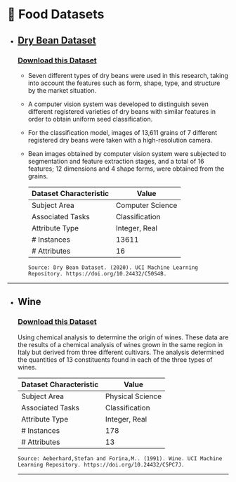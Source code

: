 # 🥑 Food Datasets

* ## [Dry Bean Dataset](https://archive.ics.uci.edu/dataset/602/dry+bean+dataset)
  ### [Download this Dataset](https://archive.ics.uci.edu/static/public/602/dry+bean+dataset.zip)
  
  - Seven different types of dry beans were used in this research, taking into account the features such as form, shape, type, and structure by the market situation.
  - A computer vision system was developed to distinguish seven different registered varieties of dry beans with similar features in order to obtain uniform seed classification.
  - For the classification model, images of 13,611 grains of 7 different registered dry beans were taken with a high-resolution camera.
  - Bean images obtained by computer vision system were subjected to segmentation and feature extraction stages, and a total of 16 features; 12 dimensions and 4 shape forms, were obtained from the grains.

    | Dataset Characteristic | Value               |
    |------------------------|---------------------|
    | Subject Area           | Computer Science    |
    | Associated Tasks       | Classification      |
    | Attribute Type         | Integer, Real       |
    | # Instances            | 13611               |
    | # Attributes           | 16                  |

        Source: Dry Bean Dataset. (2020). UCI Machine Learning Repository. https://doi.org/10.24432/C50S4B.
    
---

* ## Wine
  ### [Download this Dataset](https://archive.ics.uci.edu/static/public/109/wine.zip)
  
  Using chemical analysis to determine the origin of wines.
  These data are the results of a chemical analysis of wines grown in the same region in Italy but derived from three different cultivars. The analysis determined the quantities of 13 constituents found in each of the three types of wines.

    | Dataset Characteristic | Value               |
    |------------------------|---------------------|
    | Subject Area           | Physical Science    |
    | Associated Tasks       | Classification      |
    | Attribute Type         | Integer, Real       |
    | # Instances            | 178               |
    | # Attributes           | 13                 |

      Source: Aeberhard,Stefan and Forina,M.. (1991). Wine. UCI Machine Learning Repository. https://doi.org/10.24432/C5PC7J.

  ---

  

  
